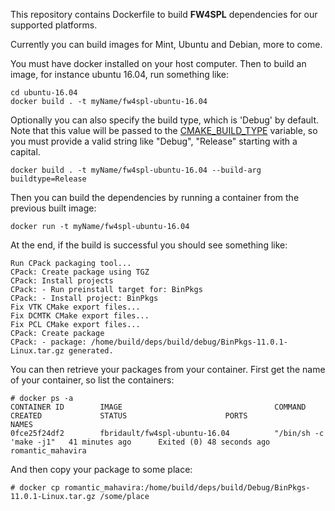 This repository contains Dockerfile to build **FW4SPL** dependencies for our supported platforms.

Currently you can build images for Mint, Ubuntu and Debian, more to come.

You must have docker installed on your host computer. Then to build an image, for instance ubuntu 16.04, run something like:
```
cd ubuntu-16.04
docker build . -t myName/fw4spl-ubuntu-16.04
```

Optionally you can also specify the build type, which is 'Debug' by default. 
Note that this value will be passed to the [CMAKE_BUILD_TYPE](https://cmake.org/cmake/help/v3.7/variable/CMAKE_BUILD_TYPE.html) variable, so you must provide a valid string like "Debug", "Release" starting with a capital. 
```
docker build . -t myName/fw4spl-ubuntu-16.04 --build-arg buildtype=Release
```
Then you can build the dependencies by running a container from the previous built image:

```
docker run -t myName/fw4spl-ubuntu-16.04
```

At the end, if the build is successful you should see something like:

```
Run CPack packaging tool...
CPack: Create package using TGZ
CPack: Install projects
CPack: - Run preinstall target for: BinPkgs
CPack: - Install project: BinPkgs
Fix VTK CMake export files...
Fix DCMTK CMake export files...
Fix PCL CMake export files...
CPack: Create package
CPack: - package: /home/build/deps/build/debug/BinPkgs-11.0.1-Linux.tar.gz generated.
```

You can then retrieve your packages from your container. First get the name of your container, so list the containers:

```
# docker ps -a
CONTAINER ID        IMAGE                                  COMMAND                  CREATED             STATUS                      PORTS               NAMES
0fce25f24df2        fbridault/fw4spl-ubuntu-16.04          "/bin/sh -c 'make -j1"   41 minutes ago      Exited (0) 48 seconds ago                       romantic_mahavira
```

And then copy your package to some place:

```
# docker cp romantic_mahavira:/home/build/deps/build/Debug/BinPkgs-11.0.1-Linux.tar.gz /some/place
```
